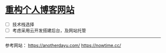 # [重构个人博客网站](https://github.com/Smileye-v/gitblog/issues/6)

 - [ ] 技术栈选择
 - [ ] 考虑采用云开发搭建后台，及网站托管

---

参考网站：
https://anotherdayu.com/
https://nowtime.cc/